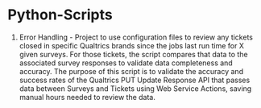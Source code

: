 # Python-Scripts
1. Error Handling - Project to use configuration files to review any tickets closed in specific Qualtrics brands since the jobs last run time for X given surveys. For those tickets, the script compares that data to the associated survey responses to validate data completeness and accuracy. The purpose of this script is to validate the accuracy and success rates of the Qualtrics PUT Update Response API that passes data between Surveys and Tickets using Web Service Actions, saving manual hours needed to review the data.
